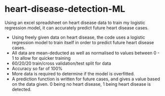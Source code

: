 # heart-disease-detection-ML
Using an excel spreadsheet on heart disease data to train my logistic regression model, it can accurately predict future heart disease cases.

- Using freely given data on heart disease, the code uses a logistic regression model to train itself in order to predict future heart disease cases.
- All data are mean-deducted as well as normalised to values between 0 - 1 to allow for quicker training
- 60/20/20 train/cross validation/test split for data
- Accuracy so far of 100%
- More data is required to determine if the model is overfitted.
- A prediction function is written for future cases, and gives a value based on the data given. 0 being no heart disease, 1 being heart disease is detected.

